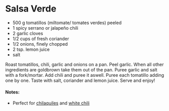 # Salsa Verde

* 500 g tomatillos (miltomate/ tomates verdes) peeled 
* 1 spicy serrano or jalapeño chili
* 2 garlic cloves
* 1/2 cups of fresh coriander
* 1/2 onions, finely chopped
* 2 tsp. lemon juice
* salt

Roast tomatillos, chili, garlic and onions on a pan. Peel garlic. When all other ingredients are goldbrown take them out of the pan. Puree garlic and salt with a fork/mortar. Add chili and puree it aswell. Puree each tomatillo adding one by one. Taste with salt, coriander and lemon juice. Serve and enjoy!

#### Notes: 
* Perfect for [chilaquiles](https://github.com/andreamalhera/committed_meals/blob/master/recipes/woks_and_pans/chilaquiles.md) and [white chili](https://github.com/andreamalhera/committed_meals/blob/master/recipes/soups_and_stews/white_chili.md)
